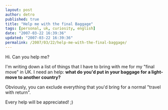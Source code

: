 ```yaml
---
layout: post
author: detro
published: true
title: "Help me with the final Baggage"
tags: [personal, uk, curiosity, english]
date: "2007-03-22 16:39:36"
updated: "2007-03-22 16:39:36"
permalink: /2007/03/22/help-me-with-the-final-baggage/
---
```


Hi.
Can you help me?

I'm writing down a list of things that I have to bring with me for my "final move" in UK. I need an help: <strong>what do you'd put in your baggage for a light-move to another country?</strong>

Obviously, you can exclude everything that you'd bring for a normal "travel with return".

Every help will be appreciated! ;)
